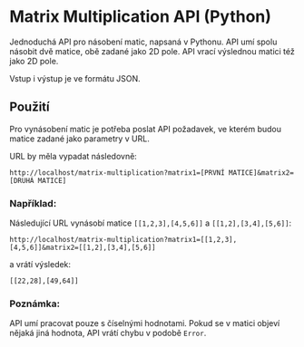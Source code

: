 # Matrix Multiplication API (Python)

Jednoduchá API pro násobení matic, napsaná v Pythonu. API umí spolu násobit dvě matice, obě zadané jako 2D pole. API vrací výslednou matici též jako 2D pole.

Vstup i výstup je ve formátu JSON.

## Použití

Pro vynásobení matic je potřeba poslat API požadavek, ve kterém budou matice zadané jako parametry v URL.

URL by měla vypadat následovně:

`http://localhost/matrix-multiplication?matrix1=[PRVNÍ MATICE]&matrix2=[DRUHÁ MATICE]`

### Například:

Následující URL vynásobí matice `[[1,2,3],[4,5,6]]` a `[[1,2],[3,4],[5,6]]`:

`http://localhost/matrix-multiplication?matrix1=[[1,2,3],[4,5,6]]&matrix2=[[1,2],[3,4],[5,6]]`

a vrátí výsledek:

`[[22,28],[49,64]]`

### Poznámka:

API umí pracovat pouze s číselnými hodnotami. Pokud se v matici objeví nějaká jiná hodnota, API vrátí chybu v podobě `Error`.